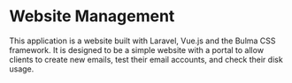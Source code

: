 # Website Management

This application is a website built with Laravel, Vue.js and the Bulma CSS framework. It is designed to be a simple website with a portal to allow clients to create new emails, test their email accounts, and check their disk usage.